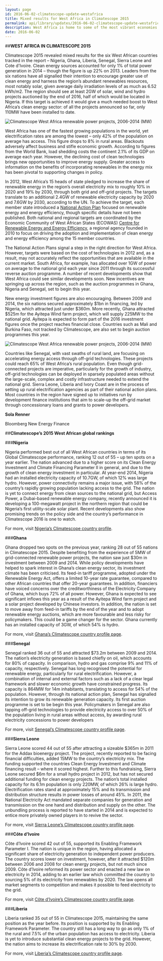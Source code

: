 ```yaml
---
layout: page
id: 2016-06-02-climatescope-update-westafrica
title: Mixed results for West Africa in Climatescope 2015 
permalink: api/library/updates/2016-06-02-climatescope-update-westafrica.json
description: West Africa is home to some of the most vibrant economies on the continent. But is this reflected in the clean energy sector? 
date: 2016-06-02
---
```

##<b>WEST AFRICA IN CLIMATESCOPE 2015</b>

Climatescope 2015 revealed mixed results for the six West African countries tracked in the report – Nigeria, Ghana, Liberia, Senegal, Sierra Leone and Cote d'Ivoire. Clean energy sources accounted for only 1% of total power generation in 2014 – though the figure is up 22% on 2013. Leaders from the six nations have all signalled their intention to encourage greater use of clean energy and harness the region’s abundant renewables resources, most notably solar, given average daily irradiation levels of as much as 6.52 kWh/m2. The region should see at least 2GW of solar, wind and hydro projects auctioned by the end of 2016, half of which would be located in Nigeria. If this target is achieved it would give a much needed boost to West Africa’s clean energy sector: of all the projects announced so far, only 110MW have been installed to date.

![Climatescope West Africa renewable power projects, 2006-2014 (MW)](http://global-climatescope.org/assets/images/content/updates/blog-EastAfrica-chart1-02062016.png)

West Africa has one of the fastest growing populations in the world, yet electrification rates are among the lowest – only 42% of the population on average has access. This figure drops to 8% in rural areas.  Blackouts adversely affect business and stifle economic growth. According to figures from the World Bank, load shedding costs the continent 2.1% of its GDP on average each year. However, the declining cost of clean technologies brings new opportunities to improve energy supply. Greater access to information on the benefits of incorporating renewables in the energy mix has been pivotal to supporting changes in policy. 

In 2012, West Africa’s 15 heads of state pledged to increase the share of renewable energy in the region’s overall electricity mix to roughly 10% in 2020 and 19% by 2030, through both grid and off-grid projects. The targets translate to an additional 2.4GW of renewable electricity capacity by 2020 and 7.6GW by 2030, according to the UN. To achieve the target, each member state introduced a [National Action Plan](http://www.ecreee.org/page/national-action-plans) focused on renewable energy and energy efficiency, though specific details have not been published. Both national and regional targets are coordinated by the Economic Community of West African States (ECOWAS) [Centre for Renewable Energy and Energy Efficiency](http://www.ecreee.org/), a regional agency founded in 2010 to focus on driving the adoption and implementation of clean energy and energy efficiency among the 15 member countries.

The National Action Plans signal a step in the right direction for West Africa. However, targets were based on the cost of technologies in 2012 and, as a result, may not accurately reflect the opportunities that are available in the current market. South Africa, for example, has allocated over 1GW of power on average to the national grid each year since 2011 through its successful reverse auction programme. A number of recent developments show that West Africa could see similar developments soon. New incentives are springing up across the region, such as the auction programmes in Ghana, Nigeria and Senegal, set to begin this year. 

New energy investment figures are also encouraging. Between 2009 and 2014, the six nations secured approximately $1bn in financing, led by Nigeria, which attracted just under $360m. More recently, Ghana attracted $525m for the Ayitepa Wind farm project, which will supply 225MW to the national grid.  Ayitepa is expected to form part of the 2016 investment figures once the project reaches financial close. Countries such as Mali and Burkina Faso, not tracked by Climatescope, are also set to begin auction programmes this year. 

![Climatescope West Africa renewable power projects, 2006-2014 (MW)](http://global-climatescope.org/assets/images/content/updates/blog-EastAfrica-chart2-02062016.png)

Countries like Senegal, with vast swaths of rural land, are focusing on accelerating energy access through off-grid technologies. These projects could reach 65% of West Africa’s rural population. Even though grid-connected projects are imperative, particularly for the growth of industry, off-grid technologies can be deployed in sparsely populated areas without the large-scale, complex and costly infrastructure needed to extend the national grid. Sierra Leone, Liberia and Ivory Coast are in the process of setting up rural electrification agencies as part of their national action plans. Most countries in the region have signed up to initiatives run by development finance institutions that aim to scale-up the off-grid market through concessionary loans and grants to power developers. 

**Sola Renner**

Bloomberg New Energy Finance


##<b>Climatescope’s 2015 West African global rankings</b> 

###<b>Nigeria</b>

Nigeria performed best out of all West African countries in terms of its Global Climatescope performance, ranking 12 out of 55 – up ten spots on a year earlier. The nation advanced due to a higher score on its Clean Energy Investment and Climate Financing Parameter II in general, and due to the growth of clean energy investment in particular. At year-end 2014, Nigeria had an installed electricity capacity of 10.7GW, of which 12% was large hydro. However, power connectivity remains a major issue, with 58% of the country’s rapidly growing population lacking access to the grid. The nation is yet to connect energy from clean sources to the national grid, but Access Power, a Dubai-based renewable energy company, recently announced it is developing a 100-megawatt project in the northern region that could be Nigeria’s first utility-scale solar plant. Recent developments also show promising trends on the policy side and the country’s performance in Climatescope 2016 is one to watch.

For more, visit [Nigeria’s Climatescope country profile](/en/country/nigeria).

###<b>Ghana</b>

Ghana dropped two spots on the previous year, ranking 28 out of 55 nations in Climatescope 2015. Despite benefiting from the experience of 5MW of grid-connected renewable power projects, the nation saw just $30m in investment between 2009 and 2014. While policy developments have helped to spark interest in Ghana’s clean energy sector, its investment climate has been criticised. Its feed-in tariff programme, adopted under the Renewable Energy Act, offers a limited 10-year rate guarantee, compared to other African countries that offer 20-year guarantees. In addition, financiers have voiced concerns over the creditworthiness of the Electricity Company of Ghana, which buys 72% of all power. However, Ghana is expected to see significant inflows this year as a result of the Ayitepa Wind farm project and a solar project developed by Chinese investors. In addition, the nation is set to move away from feed-in tariffs by the end of the year and to adopt renewable energy auctions, which are more favourable and less risky for policymakers. This could be a game changer for the sector. Ghana currently has an installed capacity of 3GW, of which 54% is hydro.  
 
For more, visit [Ghana’s Climatescope country profile page](/en/country/ghana).

###<b>Senegal</b>

Senegal ranked 36 out of 55 and attracted $73.2m between 2009 and 2014. The nation’s electricity generation is based chiefly on oil, which accounts for 80% of capacity.  In comparison, hydro and gas comprise 9% and 11% of capacity, respectively. Senegal has long recognised the potential for renewable energy, particularly for rural electrification. However, a combination of internal and external factors such as a lack of a clear legal framework and slower economic growth have constrained progress. Its capacity is 864MW for 14m inhabitants, translating to access for 54% of the population. However, through its national action plan, Senegal has signalled its intention to grow its renewable generation capacity. Its first auction programme is set to be begin this year. Policymakers in Senegal are also tapping off-grid technologies to provide electricity access to over 50% of the population living in rural areas without access, by awarding rural electricity concessions to power developers 

For more, visit [Senegal’s Climatescope country profile page](/en/country/senegal). 

###<b>Sierra Leone</b>

Sierra Leone scored 44 out of 55 after attracting a sizeable $365m in 2011 for the Addax bioenergy project. The project, recently reported to be facing financial difficulties, added 15MW to the country’s electricity mix. The funding supported the countries Clean Energy Investment and Climate financing result – where it scored highest. Further to this fundraising, Sierra Leone secured $6m for a small hydro project in 2012, but has not secured additional funding for clean energy projects. The nation’s total installed capacity for its 6.1m population is only 220MW, of which 26% is large hydro. Electrification rates stand at approximately 15% and its transmission and distribution structure results in power losses of around 45%. In 2011, the National Electricity Act mandated separate companies for generation and transmission on the one hand and distribution and supply on the other. The unbundling process is reported to have started in 2014 and is expected to entice more privately owned players in to revive the sector. 

For more, visit [Sierra Leone’s Climatescope country profile page](/en/country/sierra-leone).


###<b>Côte d’Ivoire</b> 

Côte d’Ivoire scored 42 out of 55, supported its Enabling Framework Parameter I. The nation is unique in the region, having allocated a significant share of electricity generation to independent power producers. The country scores lower on investment, however, after it attracted $120m between 2006 and 2008 for clean energy projects, but not much since 2009. Côte d’Ivoire reformed its power sector and enacted a new law on electricity in 2014, adding to an earlier law which committed the country to sourcing 5% of its electricity from renewables by 2020. The law opens all market segments to competition and makes it possible to feed electricity to the grid. 

For more, visit [Côte d’Ivoire’s Climatescope country profile page](/en/country/ivory-coast).

###<b>Liberia</b>

Liberia ranked 35 out of 55 in Climatescope 2015, maintaining the same position as the year before. Its position is supported by its Enabling Framework Parameter. The country still has a long way to go as only 1% of the rural and 7.5% of the urban population has access to electricity.  Liberia is yet to introduce substantial clean energy projects to the grid. However, the nation aims to increase its electrification rate to 30% by 2030. 

For more, visit [Liberia’s Climatescope country profile page](en/country/liberia).


